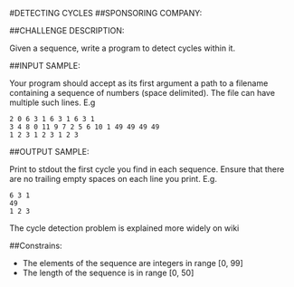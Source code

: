 #DETECTING CYCLES
##SPONSORING COMPANY:

##CHALLENGE DESCRIPTION:


Given a sequence, write a program to detect cycles within it.

##INPUT SAMPLE:

Your program should accept as its first argument a path to a filename containing a sequence of numbers (space delimited). The file can have multiple such lines. E.g

    2 0 6 3 1 6 3 1 6 3 1
    3 4 8 0 11 9 7 2 5 6 10 1 49 49 49 49
    1 2 3 1 2 3 1 2 3

##OUTPUT SAMPLE:

Print to stdout the first cycle you find in each sequence. Ensure that there are no trailing empty spaces on each line you print. E.g.

    6 3 1
    49
    1 2 3
    
The cycle detection problem is explained more widely on wiki 

##Constrains: 
* The elements of the sequence are integers in range [0, 99] 
* The length of the sequence is in range [0, 50]

